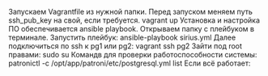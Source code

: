 Запускаем Vagrantfile из нужной папки. Перед запуском меняем путь ssh_pub_key на свой, если требуется.
vagrant up
Установка и настройка ПО обеспечивается ansible playbook.
Открываем папку с плейбуком в терминале.
Запустить плейбук:
ansible-playbook sirius.yml
Далее подключиться по ssh к pg1 или pg2:
vagrant ssh pg2 
Зайти под root правами:
sudo su
Командв для проверки работоспособности системы:
patronictl -c /opt/app/patroni/etc/postgresql.yml list
Если всё работает:
